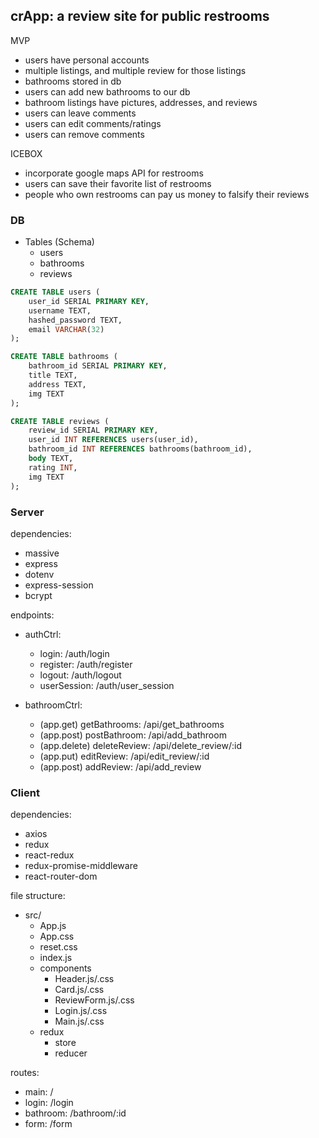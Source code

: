 ## crApp: a review site for public restrooms

</hr>

MVP
- users have personal accounts
- multiple listings, and multiple review for those listings
- bathrooms stored in db
- users can add new bathrooms to our db
- bathroom listings have pictures, addresses, and reviews
- users can leave comments
- users can edit comments/ratings
- users can remove comments

ICEBOX
- incorporate google maps API for restrooms
- users can save their favorite list of restrooms
- people who own restrooms can pay us money to falsify their reviews

### **DB**

- Tables (Schema)
    - users
    - bathrooms
    - reviews

```SQL
CREATE TABLE users (
    user_id SERIAL PRIMARY KEY,
    username TEXT,
    hashed_password TEXT,
    email VARCHAR(32)
);
```

```SQL
CREATE TABLE bathrooms (
    bathroom_id SERIAL PRIMARY KEY,
    title TEXT,
    address TEXT,
    img TEXT
);
```

```SQL
CREATE TABLE reviews (
    review_id SERIAL PRIMARY KEY,
    user_id INT REFERENCES users(user_id),
    bathroom_id INT REFERENCES bathrooms(bathroom_id),
    body TEXT,
    rating INT,
    img TEXT
);
```

### **Server**
dependencies:
- massive
- express
- dotenv
- express-session
- bcrypt

endpoints:

- authCtrl:
    - login: /auth/login
    - register: /auth/register
    - logout: /auth/logout
    - userSession: /auth/user_session

- bathroomCtrl:
    - (app.get) getBathrooms: /api/get_bathrooms
    - (app.post) postBathroom: /api/add_bathroom
    - (app.delete) deleteReview: /api/delete_review/:id
    - (app.put) editReview: /api/edit_review/:id
    - (app.post) addReview: /api/add_review

### **Client**
dependencies:
- axios
- redux
- react-redux
- redux-promise-middleware
- react-router-dom

file structure:
- src/
    - App.js
    - App.css
    - reset.css
    - index.js
    - components
        - Header.js/.css
        - Card.js/.css
        - ReviewForm.js/.css
        - Login.js/.css
        - Main.js/.css
    - redux
        - store
        - reducer

routes: 
- main: /
- login: /login
- bathroom: /bathroom/:id
- form: /form